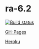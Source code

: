 # ra-6.2

[![Build status](https://ci.appveyor.com/api/projects/status/0woxwm6rbmnbafq6?svg=true)](https://ci.appveyor.com/project/i-hit/ra-6-2)

[GH-Pages](https://i-hit.github.io/ra-6.2/)

[Heroku](https://ra-6-2-server.herokuapp.com/notes)
